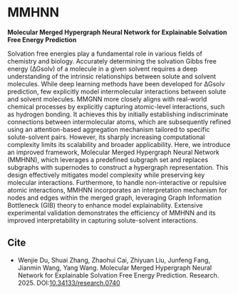 # MMHNN

**Molecular Merged Hypergraph Neural Network for Explainable Solvation Free Energy Prediction**

Solvation free energies play a fundamental role in various fields of chemistry and biology. Accurately determining the solvation Gibbs free energy (∆Gsolv) of a molecule in a given solvent requires a deep understanding of the intrinsic relationships between solute and solvent molecules. While deep learning methods have been developed for ∆Gsolv prediction, few explicitly model intermolecular interactions between solute and solvent molecules. MMGNN more closely aligns with real-world chemical processes by explicitly capturing atomic-level interactions, such as hydrogen bonding. It achieves this by initially establishing indiscriminate connections between intermolecular atoms, which are subsequently refined using an attention-based aggregation mechanism tailored to specific solute-solvent pairs. However, its sharply increasing computational complexity limits its scalability and broader applicability. Here, we introduce an improved framework, Molecular Merged Hypergraph Neural Network (MMHNN), which leverages a predefined subgraph set and replaces subgraphs with supernodes to construct a hypergraph representation. This design effectively mitigates model complexity while preserving key molecular interactions. Furthermore, to handle non-interactive or repulsive atomic interactions, MMHNN incorporates an interpretation mechanism for nodes and edges within the merged graph, leveraging Graph Information Bottleneck (GIB) theory to enhance model explainability. Extensive experimental validation demonstrates the efficiency of MMHNN and its improved interpretability in capturing solute-solvent interactions.





## Cite


* Wenjie Du, Shuai Zhang, Zhaohui Cai, Zhiyuan Liu, Junfeng Fang, Jianmin Wang, Yang Wang. Molecular Merged Hypergraph Neural Network for Explainable Solvation Free Energy Prediction. Research. 2025. DOI:[10.34133/research.0740](https://doi.org/10.34133/research.0740) 





